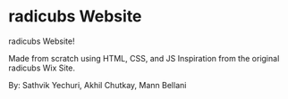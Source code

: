 # radicubs Website
radicubs Website!

Made from scratch using HTML, CSS, and JS
Inspiration from the original radicubs Wix Site.

By: Sathvik Yechuri, Akhil Chutkay, Mann Bellani 
